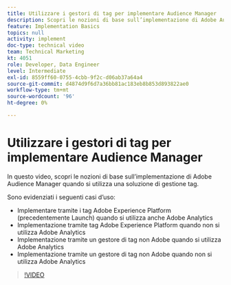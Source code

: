 ```yaml
---
title: Utilizzare i gestori di tag per implementare Audience Manager
description: Scopri le nozioni di base sull’implementazione di Adobe Audience Manager quando utilizzi una soluzione di gestione tag.
feature: Implementation Basics
topics: null
activity: implement
doc-type: technical video
team: Technical Marketing
kt: 4051
role: Developer, Data Engineer
level: Intermediate
exl-id: 8559ff60-0755-4cbb-9f2c-d06ab37a64a4
source-git-commit: d4874d9f6d7a36bb81ac183eb8b853d893822ae0
workflow-type: tm+mt
source-wordcount: '96'
ht-degree: 0%

---
```


# Utilizzare i gestori di tag per implementare Audience Manager

In questo video, scopri le nozioni di base sull’implementazione di Adobe Audience Manager quando si utilizza una soluzione di gestione tag.

Sono evidenziati i seguenti casi d’uso:

* Implementare tramite i tag Adobe Experience Platform (precedentemente Launch) quando si utilizza anche Adobe Analytics
* Implementazione tramite tag Adobe Experience Platform quando non si utilizza Adobe Analytics
* Implementazione tramite un gestore di tag non Adobe quando si utilizza Adobe Analytics
* Implementazione tramite un gestore di tag non Adobe quando non si utilizza Adobe Analytics

>[!VIDEO](https://video.tv.adobe.com/v/39588/?quality=12&captions=ita)

